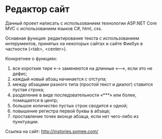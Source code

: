 # Редактор сайт
Данный проект написать с использованием технологии ASP.NET Core MVC с использованием языков C#, html, css. 

Оснавная функция: редактирование текста с использованием интерументов, принятых на некоторых сайтах и сайте Фикбук в частности (\<tab>, \<center>).

Конкретнее о функциях: 
1. все короткие тире «-» заменяются на длинные «—», если это не дефис;
2. каждый новый абзац начинается с отступа;
3. между абзацами разного типа (простой текст и диалог) ставится пустая строка;
4. разделение в виде последовательности «***» или более, помещается в центр;
5. большое количество пустых строк сводится к одной;
6. повышение регистра первой буквы в абзаце;
7. проставление точек вконце абзаца, если нет чего-либо из пунктуации. 

Ссылка на сайт: http://instories.somee.com/
